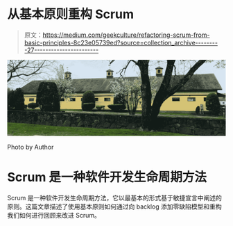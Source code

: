 # 从基本原则重构 Scrum

> 原文：<https://medium.com/geekculture/refactoring-scrum-from-basic-principles-8c23e05739ed?source=collection_archive---------27----------------------->

![](img/27c80514b82de306661fc0871a5d5526.png)

Photo by Author

# Scrum 是一种软件开发生命周期方法

Scrum 是一种软件开发生命周期方法，它以最基本的形式基于敏捷宣言中阐述的原则。这篇文章描述了使用基本原则如何通过向 backlog 添加零缺陷模型和重构我们如何进行回顾来改进 Scrum。